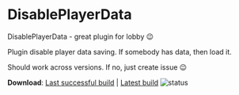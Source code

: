# DisablePlayerData
DisablePlayerData - great plugin for lobby :wink:

Plugin disable player data saving. If somebody has data, then load it.

Should work across versions. If no, just create issue :wink:

**Download**: [Last successful build](https://bamboo.gserv.me/browse/KAM-KAM-6/artifact/shared/DisablePlayerData/DisablePlayerData-1.0-SNAPSHOT.jar) | [Latest build](https://bamboo.gserv.me/browse/KAM-KAM-6/artifact/shared/DisablePlayerData/DisablePlayerData-1.0-SNAPSHOT.jar) 
  ![status](https://bamboo.gserv.me/plugins/servlet/buildStatusImage/KAM-KAM)
 
